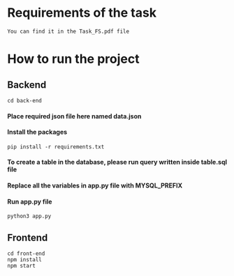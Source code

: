 # Requirements of the task
```
You can find it in the Task_FS.pdf file
```

# How to run the project

## Backend


```
cd back-end
```

#### Place required json file here named data.json

#### Install the packages

```
pip install -r requirements.txt
```

#### To create a table in the database, please run query written inside table.sql file

#### Replace all the variables in app.py file with MYSQL_PREFIX

#### Run app.py file

```
python3 app.py
```

## Frontend

```
cd front-end
npm install
npm start
```

